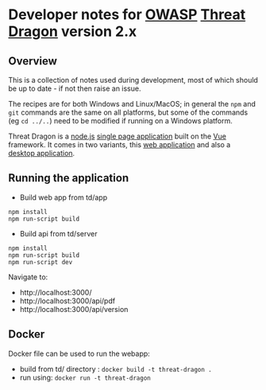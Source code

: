 # Developer notes for [OWASP](https://www.owasp.org) [Threat Dragon](https://owasp.org/www-project-threat-dragon/) version 2.x

## Overview

This is a collection of notes used during development, most of which should be up to date - if not then raise an issue.

The recipes are for both Windows and Linux/MacOS; in general the `npm` and `git` commands are the same on all platforms,
but some of the commands (eg `cd ../..`) need to be modified if running on a Windows platform.

Threat Dragon is a [node.js](https://nodejs.org)
[single page application](https://en.wikipedia.org/wiki/Single-page_application) built on the
[Vue](https://v3.vuejs.org/guide/introduction.html#what-is-vue-js) framework.
It comes in two variants, this [web application](https://github.com/OWASP/threat-dragon)
and also a [desktop application](https://github.com/OWASP/threat-dragon-desktop).

## Running the application
* Build web app from td/app
```
npm install
npm run-script build
```

* Build api from td/server
```
npm install
npm run-script build
npm run-script dev
```

Navigate to:
* http://localhost:3000/
* http://localhost:3000/api/pdf
* http://localhost:3000/api/version

## Docker
Docker file can be used to run the webapp:
* build from td/ directory : `docker build -t threat-dragon .`
* run using: `docker run -t threat-dragon`
